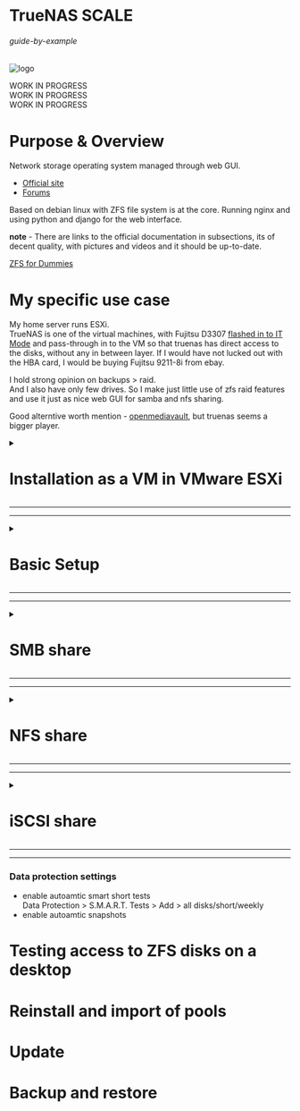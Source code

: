 # TrueNAS SCALE

###### guide-by-example

![logo](https://i.imgur.com/9ocPlzl.png)

WORK IN PROGRESS<br>
WORK IN PROGRESS<br>
WORK IN PROGRESS<br>

# Purpose & Overview

Network storage operating system managed through web GUI.<br>

* [Official site](https://www.truenas.com/truenas-scale/)
* [Forums](https://www.truenas.com/community/forums/truenas-scale-discussion/)

Based on debian linux with ZFS file system is at the core.
Running nginx and using python and django for the web interface.

**note** - There are links to the official documentation in subsections,
its of decent quality, with pictures and videos and it should be up-to-date.

[ZFS for Dummies](https://blog.victormendonca.com/2020/11/03/zfs-for-dummies/)

# My specific use case

My home server runs ESXi.<br>
TrueNAS is one of the virtual machines,
with Fujitsu D3307 [flashed in to IT Mode](https://forums.servethehome.com/index.php?threads/the-versatile-sas3008-chipset-my-vendor-crossflashing-adventures.28297/page-4#post-319106)
and pass-through in to the VM so that truenas has direct access to the disks,
without any in between layer. If I would have not lucked out with the HBA card,
I would be buying Fujitsu 9211-8i from ebay.

I hold strong opinion on backups > raid.<br>
And I also have only few drives.
So I make just little use of zfs raid features and use it just as nice web GUI
for samba and nfs sharing.

Good alterntive worth mention - [openmediavault](https://www.openmediavault.org/),
but truenas seems a bigger player.

<details>
<summary><h1>Installation as a VM in VMware ESXi</h1></summary>

![esxi-vm](https://i.imgur.com/hqatTKG.png)

[The official documentation.](https://www.truenas.com/docs/scale/gettingstarted/install/installingscale/)

Make sure the Esxi host has correc time and ntp sync.

* [download ISO](https://www.truenas.com/download-truenas-scale/)
* upload it to ESXi datastore
* create new VM
    * Guest OS family - linux
    * Guest OS version - Debian <latest> 64-bit 
    * give it 2 cpu cores
    * give it 4GB RAM with sub-setting: `Reserve all guest memory (All locked)`
    * give it 50GB disk space
    * mount ISO in to the dvd drive
    * SCSI Controller was left at default - vmware paravirtual
    * switch tab and change boot from bios to uefi
* click through the Installation
* pick admin user and set password
* login, shutdown
* ESXi - edit VM, add other device, PCI device,
  should be listed HBA card thats passthrough
  so that truenas has direct disks access

</details>

---
---

<details>
<summary><h1>Basic Setup</h1></summary>

### Static IP address

* turn off dhcp and set static ip and mask<br>
  Network > Interfaces<br>
  uncheck DHCP; Add Aliases, IP address=10.0.19.11; mask=24<br>
  on save it asks for the gateway IP
* set hostname, DNS server and enable netbios discovery<br>
  Network > Global Configuration > Settings<br>
  check `NetBIOS-NS`; set hostname; set dns if it's not

### Set time

* Set time zone and date format<br>
  System Settings > General > Localization > Settings<br>
  Timezone=Europe/Bratislava; Date Format=2 Jan 2023

If there are issues with the time... enable ssh service, ssh in to the truenas 
check few things

* `timedatectl` - general time info
* `sudo ntpq -p` - lists configured ntp servers, the symbols in the first column
 `+, -, *` [note the use](https://web.archive.org/web/20230102105411/https://detailed.wordpress.com/2017/10/22/understanding-ntpq-output/)
* `sudo ntpq -c sysinfo` - operational summary
* `sudo ntpd -g -x -q pool.ntp.org` - force sync to a pool
* `sudo sntp pool.ntp.org` - force sync to a pool
* `systemctl status ntp.service` - check service status
* `sudo journalctl -u ntp.service` - check journal info of the service
* `sudo systemctl restart ntp.service` - restart the service
* `cat /etc/ntp.conf` - check the config 
* `sudo hwclock --systohc --utc` - set utc time to rtc clock, hardware clock runnin in bios

![timedatectl](https://i.imgur.com/aIMm7WT.png)

I faced an issue of time being out of sync after restarts and ntpq command
failing to connect. Reason for this was Esxi host not having default gateway
correctly set and so never being able to sync its time.

### Pools and Datasets

![zfs-layout](https://i.imgur.com/uQXaw3h.png)

### Pool

[The official documentation.](https://www.truenas.com/docs/core/coretutorials/storage/pools/poolcreate/)

Pool is like a virtual unformated hard drive. Can't be mounted,
cant be used without *"partitioning"* it first.
But it is at the creation of pool where "raid" is set.

* start creating a pool<br>
  Storage > Create Pool button<br>
  name it; I prefer to not encrypt, that comes with datasets
* assign physical disks to the pool's default VDev,
  if needed, more VDevs can be added<br>
  select "raid" type for the VDev - stripe, mirror
* Create

For destruction of a pool - Storage > Export/Disconnect button

### Dataset

[The official documentation.](https://www.truenas.com/docs/core/coretutorials/storage/pools/datasets/)

`Dataset` is like a partition in the classical terms. It's where filesystem
actually comes to play, with all the good stuff like mount, access, quotas,
compression, snapshots,...

* start creating a dataset<br>
  Datasets > Add Dataset button<br>
  name it; I prefer to turn off compression
* set encryption to passphrase if desired<br>
  this encryption prevents access to the data after shutdown,
  nothing to do with sharing
* set Case sensitivity to `Insensitive` if windows will be accessing this dataset
* set Share Type to `SMB` if planning to share with SMB, which is the most used
  way to share, especially for windows or mixed access

### Zvol

`Zvol` is a direct alternative to dataset.<br>
When planning to use iScsi with its approach of mounting network storage
as a block device.
This provides great speeds with small files, but at the cost of space.

</details>

---
---

<details>
<summary><h1>SMB share</h1></summary>

Should be go-to for most cases, as all systems(win, linux, mac, 
android, ios) have mature reliable smb clients.

To see connected users, SSH in and `sudo smbstatus -b`

* Windows (SMB) Shares > Add 
* set path to the dataset to share
* set the name under which it will be shared
* set Purpose if there is a special case
* on save the service will be enabled, if its not already

Now to deal with the permissions<br>
There are two type of permissions accessible through icons in the share view

* Share ACL - set to allow everyone by default
* Edit Filesystem ACL - where one actually wants to control permissions

Create smb user and allow the access to the share

* Credentials > Local Users > Add
* set user name, for example: smb_usr<br>
  note the default UID for very first account added manually being `3000`
* set password
* switch to Shares > Edit Filesystem ACL (shield icon)
* in Edit ACL > Add Item > smb_usr
* set desired permissions

Trying to access the IP of truenas instance with the now set credentials
should allow full access to the share.

Worth noting that it's the UID number that identifies users,
not the username.

### SMB share for everyone

One might think that just allowing group `everyone@` access is enough.
But when someone connects to a share, there must be a username used.
For this a guest account needs to be enabled,
which under the hood is named `nobody`

* in Shares > Windows (SMB) Shares > edit the share
* Advanced Options > Allow Guest Access

### Mounting network share at boot

Using systemd. And the instructions from [arch wiki.](https://wiki.archlinux.org/title/samba#As_systemd_unit)

I prefer setting permissions in the unit

check your user `id $whoami` for uid and gid

`/etc/systemd/system/mnt-bigdisk.mount`
```ini
[Unit]
Description=12TB truenas mount

[Mount]
What=//10.0.19.11/Dataset-01
Where=/mnt/bigdisk
Options=rw,username=bastard,password=lalala,file_mode=0644,dir_mode=0755,uid=1000,gid=1000
Type=cifs
TimeoutSec=10

[Install]
WantedBy=multi-user.target
```

`/etc/systemd/system/mnt-bigdisk.automount`
```ini
[Unit]
Description=12TB truenas mount

[Automount]
Where=/mnt/bigdisk

[Install]
WantedBy=multi-user.target
```
</details>

---
---

<details>
<summary><h1>NFS share</h1></summary>

Linux to linux file sharing. Simple.

Before creation of nfs share, a linux permission group should be planned to use.<br>
Lets say that a group named `nfs` with gid `1100`

on linux client machine

 - `sudo groupadd -g 1100 nfs` - create the group
 - `sudo gpasswd -a bastard nfs` - add the user in to the group
 - log out, log in, check with `id`

Now on truenas the new group is created and set for the dataset
and NFSv4 share is set.

* create nfs group with guid 1100<br>
  Credentials > Local Groups > Add > GID = 1100; Name = nfs
* create new Dataset<br>
  Datasets > Add Dataset > Name it; keep defaults
* set `nfs` group for this dataset root
  Datasets > Permissions (scroll down, bottom right) > Edit<br>
  Group = nfs; check `Apply Group`; check `Apply permissions recursively`<br>
  Save
* switch NFS to version 4<br>
  Shares > UNIX (NFS) Shares > three dots > Config Service<br>
  check `Enable NFSv4`; check `NFSv3 ownership model for NFSv4`<br>
  Save
* Set nfs share<br>
  Shares > UNIX (NFS) Shares > Add<br>
  pick path to the dataset<br>
  Save


Test mounting on client machine, in my case arch linux machine,
[here](https://wiki.archlinux.org/title/NFS#Client) is wiki on nfs

* check you see the share `showmount -e 10.0.19.11`
* mount the share `sudo mount 10.0.19.11:/mnt/Pool-02/sun/ ~/temp`
* should work can check version using `nfsstat -m` or `rpcinfo -p 10.0.19.11`

### Mounting network share at boot

Using systemd. And the instructions from [arch wiki.](https://wiki.archlinux.org/title/NFS#As_systemd_unit)

`/etc/systemd/system/mnt-truenas.mount`
```ini
[Unit]
Description=Truenas 6TB in stripe

[Mount]
What=10.0.19.11:/mnt/Pool-02/sun
Where=/mnt/truenas
Options=vers=4
Type=nfs
TimeoutSec=10

[Install]
WantedBy=multi-user.target
```

`/etc/systemd/system/mnt-truenas.automount`
```ini
[Unit]
Description=Truenas 6TB in stripe

[Automount]
Where=/mnt/truenas

[Install]
WantedBy=multi-user.target
```

</details>

---
---

<details>
<summary><h1>iSCSI share</h1></summary>

[The official documentation.](https://www.truenas.com/docs/scale/scaletutorials/shares/iscsi/addingiscsishares/)

Sharing disk space as a block device over network. 
Great perfromance, especially if lot of I/O small files stuff.
Only single client can work with the block device at once.

* **target** - a storage we want to make available over network
* **initiator** - a device connecting to a target
* **portal** - they say IP and port pair, but part of it is also authentication
* 

both target and initiator must be assigned IQN - iSCSI Qualified Name<br>
name format: iqn.yyyy-mm.naming-authority:unique name<br>
examples:<br>
`iqn.2016-04.com.open-iscsi:4ab2905b66ca`<br>
`iqn.2005-10.org.freenas.ctl:garbage`<br>
`iqn.1991-05.com.microsoft:tester-81`<br>


assuming all sections (portals, Initators groups, Authgorized access, targets, extents,..) are empty and doing it first time

* create a new Zvol<br>
  Datasets > Add Zvol button<br>
  set Name; set Size, they recommend less than 80% of the pool but can be forced higher;

* click through iSCSI share wizzard or do the manual setup<br>
  Shares > Block (iSCSI) Shares Targets > ...<br>

Manual setup

* Target Global Configuration<br>
  nothing really worth changing
* Portals<br>
  add some description and set IP of the truenas<br>
* Initiator<br>
  add some description and for now check Allow All Initiators
* Authorized Access<br>
  skip
* Targets<br>
  set name; set portal group; set initiator group; authentication kept none
* Extents<br>
  set name; device=some zvol; Logical Block Size=4096
* Associated Targets <br>
  set target; LUN ID=0; set extent

Enable iSCSI service. 

To test if it works.<br>
On windows just launching `iscsicpl.exe` and refreshing, connect, should work.

On arch linux there is a good and detailed [instructions on the wiki.](https://wiki.archlinux.org/title/Open-iSCSI)

* install `open-iscsi`
* start service `sudo systemctl start iscsid.service`<br>
  to have it present after boot:<br>
  - `sudo systemctl enable --now iscsi.service`
  - edit `/etc/iscsi/nodes/../default` and set `node.startup = automatic`
  - apply systemd mount files 
* discover targets at the ip<br>
  `sudo iscsiadm --mode discovery --portal 10.0.19.11 --type sendtargets`<br>
  after this command a new directory is created `/etc/iscsi/nodes/`
* login to all available targets
  `sudo iscsiadm -m node -L all`
* see availabl block devices<br>
  `lsblks`

### Encryption setup using fs

[very well written arch wiki page](https://wiki.archlinux.org/title/Fscrypt)

* format the iscsi disk<br> 
  `sudo mkfs.ext4 -O encrypt /dev/sdb1`<br>
  or enable it with `sudo tune2fs -O encrypt /dev/device`
* mount it lets say `/mnt/target1`
* install fscrypt<br>
  `sudo pacman -S fscrypt`
* enable it on the system `fscrypt setup`
* enable it on the mounted partition `sudo fscrypt setup /mnt/target1`
* create a directory there as you cant encrypt root of a partition
* encrypt the directory `fscrypt encrypt /mnt/target1/homework` 
* lock `fscrypt lock /mnt/target1/homework`
* lock `fscrypt unlock /mnt/target1/homework`

systemd mount files

`/etc/systemd/system/mnt-target1.mount`
```ini
[Unit]
Before=remote-fs.target
After=iscsi.service 
Requires=iscsi.service
Description=iscasi test share

[Mount]
What=/dev/disk/by-uuid/58b83770-2c68-463e-9ea4-6f62ef8c001d
Where=/mnt/target1
Type=ext4
Options=_netdev,noatime

[Install]
WantedBy=multi-user.target
```

`/etc/systemd/system/mnt-bigdisk.automount`
```ini
[Unit]
Description=iscasi test share

[Automount]
Where=/mnt/target1

[Install]
WantedBy=multi-user.target
```

* `/etc/iscsi/nodes` - where targets are added
* `/etc/iscsi/initiatorname.iscsi` - machines id
* `/etc/iscsi/iscsid.conf` - general config


</details>

---
---

### Data protection settings

* enable autoamtic smart short tests<br>
  Data Protection > S.M.A.R.T. Tests > Add > all disks/short/weekly
* enable autoamtic snapshots

# Testing access to ZFS disks on a desktop


# Reinstall and import of pools


# Update


# Backup and restore

